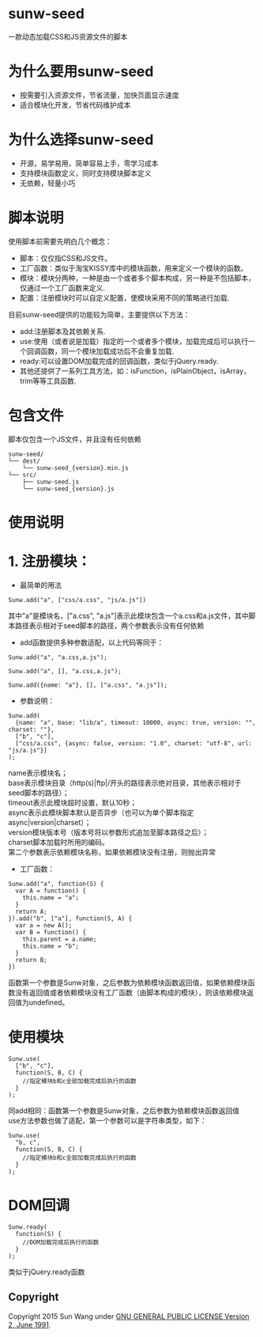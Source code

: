 # sunw-seed
一款动态加载CSS和JS资源文件的脚本

# 为什么要用sunw-seed
* 按需要引入资源文件，节省流量，加快页面显示速度
* 适合模块化开发，节省代码维护成本

# 为什么选择sunw-seed
* 开源，易学易用，简单容易上手，零学习成本
* 支持模块函数定义，同时支持模块脚本定义
* 无依赖，轻量小巧

# 脚本说明
使用脚本前需要先明白几个概念：
* 脚本：仅仅指CSS和JS文件。
* 工厂函数：类似于淘宝KISSY库中的模块函数，用来定义一个模块的函数。
* 模块：模块分两种，一种是由一个或者多个脚本构成，另一种是不包括脚本，仅通过一个工厂函数来定义.
* 配置：注册模块时可以自定义配置，使模块采用不同的策略进行加载.

目前sunw-seed提供的功能较为简单，主要提供以下方法：
* add:注册脚本及其依赖关系.
* use:使用（或者说是加载）指定的一个或者多个模块，加载完成后可以执行一个回调函数，同一个模块加载成功后不会重复加载.
* ready:可以设置DOM加载完成的回调函数，类似于jQuery.ready.
* 其他还提供了一系列工具方法，如：isFunction，isPlainObject，isArray，trim等等工具函数.

# 包含文件
脚本仅包含一个JS文件，并且没有任何依赖
```
sunw-seed/
└── dest/
    └── sunw-seed_{version}.min.js
└── src/
    ├── sunw-seed.js
    └── sunw-seed_{version}.js
```

# 使用说明
# 1. 注册模块：
* 最简单的用法
```
Sunw.add("a", ["css/a.css", "js/a.js"])
```
其中"a"是模块名，["a.css", "a.js"]表示此模块包含一个a.css和a.js文件，其中脚本路径表示相对于seed脚本的路径，两个参数表示没有任何依赖
* add函数提供多种参数适配，以上代码等同于：
```
Sunw.add("a", "a.css,a.js");
```
```
Sunw.add("a", [], "a.css,a.js");
```
```
Sunw.add({name: "a"}, [], ["a.css", "a.js"]);
```
* 参数说明：
```
Sunw.add(
  {name: "a", base: "lib/a", timeout: 10000, async: true, version: "", charset: ""}, 
  ["b", "c"], 
  ["css/a.css", {async: false, version: "1.0", charset: "utf-8", url: "js/a.js"}]
);
```
name表示模块名；<br>
base表示模块目录（http(s)|ftp|/开头的路径表示绝对目录，其他表示相对于seed脚本的路径）；<br>
timeout表示此模块超时设置，默认10秒；<br>
async表示此模块脚本默认是否异步（也可以为单个脚本指定async|version|charset）；<br>
version模块版本号（版本号将以参数形式追加至脚本路径之后）；<br>
charset脚本加载时所用的编码。<br>
第二个参数表示依赖模块名称，如果依赖模块没有注册，则抛出异常

* 工厂函数：
```
Sunw.add("a", function(S) {
  var A = function() {
    this.name = "a";
  }
  return A;
}).add("b", ["a"], function(S, A) {
  var a = new A();
  var B = function() {
    this.parent = a.name;
    this.name = "b";
  }
  return B;
})
```
函数第一个参数是Sunw对象，之后参数为依赖模块函数返回值，如果依赖模块函数没有返回值或者依赖模块没有工厂函数（由脚本构成的模块），则该依赖模块返回值为undefined。

# 使用模块
```
Sunw.use(
  ["b", "c"], 
  function(S, B, C) {
    //指定模块b和c全部加载完成后执行的函数
  }
);
```
同add相同：函数第一个参数是Sunw对象，之后参数为依赖模块函数返回值<br>
use方法参数也做了适配，第一个参数可以是字符串类型，如下：
```
Sunw.use(
  "b, c",
  function(S, B, C) {
    //指定模块b和c全部加载完成后执行的函数
  }
);
```

# DOM回调
```
Sunw.ready(
  function(S) {
    //DOM加载完成后执行的函数
  }
);
```
类似于jQuery.ready函数



## Copyright

Copyright 2015 Sun Wang under [GNU GENERAL PUBLIC LICENSE Version 2, June 1991](LICENSE).
